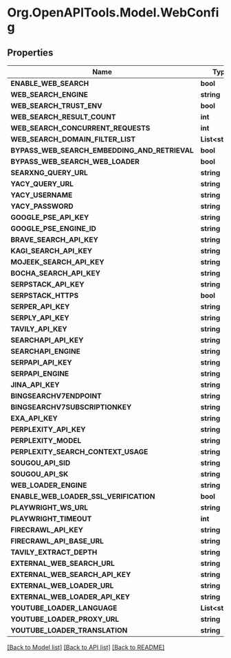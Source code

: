 # Org.OpenAPITools.Model.WebConfig

## Properties

Name | Type | Description | Notes
------------ | ------------- | ------------- | -------------
**ENABLE_WEB_SEARCH** | **bool** |  | [optional] 
**WEB_SEARCH_ENGINE** | **string** |  | [optional] 
**WEB_SEARCH_TRUST_ENV** | **bool** |  | [optional] 
**WEB_SEARCH_RESULT_COUNT** | **int** |  | [optional] 
**WEB_SEARCH_CONCURRENT_REQUESTS** | **int** |  | [optional] 
**WEB_SEARCH_DOMAIN_FILTER_LIST** | **List&lt;string&gt;** |  | [optional] 
**BYPASS_WEB_SEARCH_EMBEDDING_AND_RETRIEVAL** | **bool** |  | [optional] 
**BYPASS_WEB_SEARCH_WEB_LOADER** | **bool** |  | [optional] 
**SEARXNG_QUERY_URL** | **string** |  | [optional] 
**YACY_QUERY_URL** | **string** |  | [optional] 
**YACY_USERNAME** | **string** |  | [optional] 
**YACY_PASSWORD** | **string** |  | [optional] 
**GOOGLE_PSE_API_KEY** | **string** |  | [optional] 
**GOOGLE_PSE_ENGINE_ID** | **string** |  | [optional] 
**BRAVE_SEARCH_API_KEY** | **string** |  | [optional] 
**KAGI_SEARCH_API_KEY** | **string** |  | [optional] 
**MOJEEK_SEARCH_API_KEY** | **string** |  | [optional] 
**BOCHA_SEARCH_API_KEY** | **string** |  | [optional] 
**SERPSTACK_API_KEY** | **string** |  | [optional] 
**SERPSTACK_HTTPS** | **bool** |  | [optional] 
**SERPER_API_KEY** | **string** |  | [optional] 
**SERPLY_API_KEY** | **string** |  | [optional] 
**TAVILY_API_KEY** | **string** |  | [optional] 
**SEARCHAPI_API_KEY** | **string** |  | [optional] 
**SEARCHAPI_ENGINE** | **string** |  | [optional] 
**SERPAPI_API_KEY** | **string** |  | [optional] 
**SERPAPI_ENGINE** | **string** |  | [optional] 
**JINA_API_KEY** | **string** |  | [optional] 
**BINGSEARCHV7ENDPOINT** | **string** |  | [optional] 
**BINGSEARCHV7SUBSCRIPTIONKEY** | **string** |  | [optional] 
**EXA_API_KEY** | **string** |  | [optional] 
**PERPLEXITY_API_KEY** | **string** |  | [optional] 
**PERPLEXITY_MODEL** | **string** |  | [optional] 
**PERPLEXITY_SEARCH_CONTEXT_USAGE** | **string** |  | [optional] 
**SOUGOU_API_SID** | **string** |  | [optional] 
**SOUGOU_API_SK** | **string** |  | [optional] 
**WEB_LOADER_ENGINE** | **string** |  | [optional] 
**ENABLE_WEB_LOADER_SSL_VERIFICATION** | **bool** |  | [optional] 
**PLAYWRIGHT_WS_URL** | **string** |  | [optional] 
**PLAYWRIGHT_TIMEOUT** | **int** |  | [optional] 
**FIRECRAWL_API_KEY** | **string** |  | [optional] 
**FIRECRAWL_API_BASE_URL** | **string** |  | [optional] 
**TAVILY_EXTRACT_DEPTH** | **string** |  | [optional] 
**EXTERNAL_WEB_SEARCH_URL** | **string** |  | [optional] 
**EXTERNAL_WEB_SEARCH_API_KEY** | **string** |  | [optional] 
**EXTERNAL_WEB_LOADER_URL** | **string** |  | [optional] 
**EXTERNAL_WEB_LOADER_API_KEY** | **string** |  | [optional] 
**YOUTUBE_LOADER_LANGUAGE** | **List&lt;string&gt;** |  | [optional] 
**YOUTUBE_LOADER_PROXY_URL** | **string** |  | [optional] 
**YOUTUBE_LOADER_TRANSLATION** | **string** |  | [optional] 

[[Back to Model list]](../../README.md#documentation-for-models) [[Back to API list]](../../README.md#documentation-for-api-endpoints) [[Back to README]](../../README.md)

